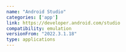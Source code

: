 ```yaml
---
name: "Android Studio"
categories: ['app']
link: https://developer.android.com/studio
compatibility: emulation
versionFrom: "2022.3.1.18"
type: applications
---
```


